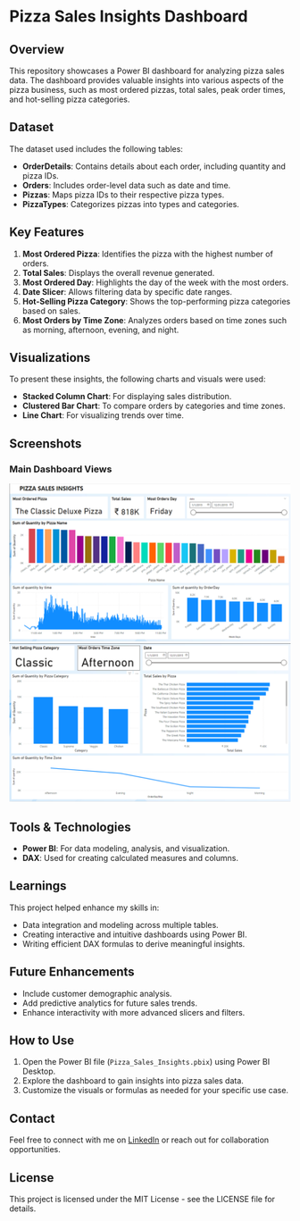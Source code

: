 # Pizza Sales Insights Dashboard

## Overview
This repository showcases a Power BI dashboard for analyzing pizza sales data. The dashboard provides valuable insights into various aspects of the pizza business, such as most ordered pizzas, total sales, peak order times, and hot-selling pizza categories.

## Dataset
The dataset used includes the following tables:
- **OrderDetails**: Contains details about each order, including quantity and pizza IDs.
- **Orders**: Includes order-level data such as date and time.
- **Pizzas**: Maps pizza IDs to their respective pizza types.
- **PizzaTypes**: Categorizes pizzas into types and categories.

## Key Features
1. **Most Ordered Pizza**: Identifies the pizza with the highest number of orders.
2. **Total Sales**: Displays the overall revenue generated.
3. **Most Ordered Day**: Highlights the day of the week with the most orders.
4. **Date Slicer**: Allows filtering data by specific date ranges.
5. **Hot-Selling Pizza Category**: Shows the top-performing pizza categories based on sales.
6. **Most Orders by Time Zone**: Analyzes orders based on time zones such as morning, afternoon, evening, and night.

## Visualizations
To present these insights, the following charts and visuals were used:
- **Stacked Column Chart**: For displaying sales distribution.
- **Clustered Bar Chart**: To compare orders by categories and time zones.
- **Line Chart**: For visualizing trends over time.

## Screenshots
### Main Dashboard Views
![Pizza Sales Insights Dashboard - Main View](main01.png)
![Pizza Sales Insights Dashboard - Time Zone Analysis](main02.png)

## Tools & Technologies
- **Power BI**: For data modeling, analysis, and visualization.
- **DAX**: Used for creating calculated measures and columns.

## Learnings
This project helped enhance my skills in:
- Data integration and modeling across multiple tables.
- Creating interactive and intuitive dashboards using Power BI.
- Writing efficient DAX formulas to derive meaningful insights.

## Future Enhancements
- Include customer demographic analysis.
- Add predictive analytics for future sales trends.
- Enhance interactivity with more advanced slicers and filters.

## How to Use
1. Open the Power BI file (`Pizza_Sales_Insights.pbix`) using Power BI Desktop.
2. Explore the dashboard to gain insights into pizza sales data.
3. Customize the visuals or formulas as needed for your specific use case.

## Contact
Feel free to connect with me on [LinkedIn](https://www.linkedin.com/) or reach out for collaboration opportunities.

## License
This project is licensed under the MIT License - see the LICENSE file for details.
